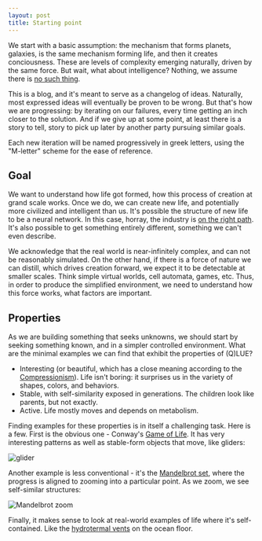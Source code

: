 ```yaml
---
layout: post
title: Starting point
---
```


We start with a basic assumption: the mechanism that forms planets, galaxies, is the same mechanism forming life, and then it creates conciousness. These are levels of complexity emerging naturally, driven by the same force. But wait, what about intelligence? Nothing, we assume there is [no such thing](http://kvark.github.io/ideas/theory-of-no-intelligence).

This is a blog, and it's meant to serve as a changelog of ideas. Naturally, most expressed ideas will eventually be proven to be wrong. But that's how we are progressing: by iterating on our failures, every time getting an inch closer to the solution. And if we give up at some point, at least there is a story to tell, story to pick up later by another party pursuing similar goals.

Each new iteration will be named progressively in greek letters, using the "M-letter" scheme for the ease of reference.

## Goal

We want to understand how life got formed, how this process of creation at grand scale works. Once we do, we can create new life, and potentially more civilized and intelligent than us. It's possible the structure of new life to be a neural network. In this case, horray, the industry is [on the right path](http://kvark.github.io/ai/2022/01/30/neural-networks.html). It's also possible to get something entirely different, something we can't even describe.

We acknowledge that the real world is near-infinitely complex, and can not be reasonably simulated. On the other hand, if there is a force of nature we can distill, which drives creation forward, we expect it to be detectable at smaller scales. Think simple virtual worlds, cell automata, games, etc. Thus, in order to produce the simplified environment, we need to understand how this force works, what factors are important.

## Properties

As we are building something that seeks unknowns, we should start by seeking something known, and in a simpler controlled environment. What are the minimal examples we can find that exhibit the properties of (Q)LUE?

  - Interesting (or beautiful, which has a close meaning according to the [Compressionism](http://ceur-ws.org/Vol-1419/paper0045.pdf)). Life isn't boring: it surprises us in the variety of shapes, colors, and behaviors.
  - Stable, with self-similarity exposed in generations. The children look like parents, but not exactly.
  - Active. Life mostly moves and depends on metabolism.


Finding examples for these properties is in itself a challenging task. Here is a few. First is the obvious one - Conway's [Game of Life](https://en.wikipedia.org/wiki/Conway%27s_Game_of_Life). It has very interesting patterns as well as stable-form objects that move, like gliders:

![glider](https://upload.wikimedia.org/wikipedia/commons/d/d0/Game_of_life_animated_glider_2.gif)


Another example is less conventional - it's the [Mandelbrot set](https://en.wikipedia.org/wiki/Mandelbrot_set), where the progress is aligned to zooming into a particular point. As we zoom, we see self-similar structures:

![Mandelbrot zoom](https://upload.wikimedia.org/wikipedia/commons/a/a4/Mandelbrot_sequence_new.gif)

Finally, it makes sense to look at real-world examples of life where it's self-contained. Like the [hydrotermal vents](https://phys.org/news/2021-11-possibilities-life-bottom-earth-ocean.html) on the ocean floor.
